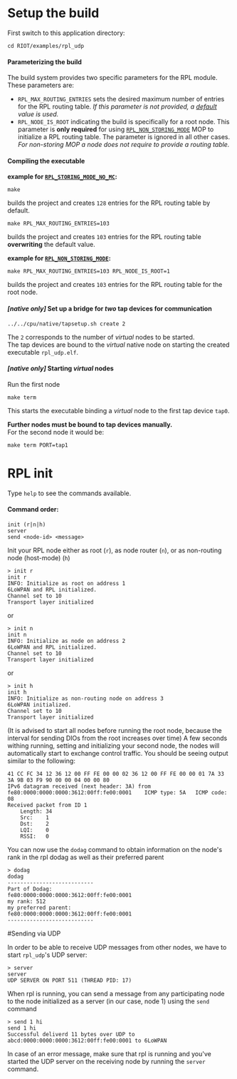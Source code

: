 # Setup the build
First switch to this application directory:

	cd RIOT/examples/rpl_udp

#### Parameterizing the build
The build system provides two specific parameters for the RPL module.  
These parameters are:
 * `RPL_MAX_ROUTING_ENTRIES` sets the desired maximum number of entries for the RPL routing table. _If this parameter is not provided, a [default](https://github.com/RIOT-OS/RIOT/blob/master/sys/net/include/rpl/rpl_config.h#L130) value is used._
 * `RPL_NODE_IS_ROOT` indicating the build is specifically for a root node. This parameter is **only required** for using [`RPL_NON_STORING_MODE`](https://github.com/RIOT-OS/RIOT/blob/master/sys/net/include/rpl/rpl_config.h#L31) MOP to initialize a RPL routing table. The parameter is ignored in all other cases. _For non-storing MOP a node does not require to provide a routing table._

#### Compiling the executable
**example for [`RPL_STORING_MODE_NO_MC`](https://github.com/RIOT-OS/RIOT/blob/master/sys/net/include/rpl/rpl_config.h#L139):**

	make

builds the project and creates `128` entries for the RPL routing table by default.

	make RPL_MAX_ROUTING_ENTRIES=103

builds the project and creates `103` entries for the RPL routing table **overwriting** the default value.

**example for [`RPL_NON_STORING_MODE`](https://github.com/RIOT-OS/RIOT/blob/master/sys/net/include/rpl/rpl_config.h#L133):**

	make RPL_MAX_ROUTING_ENTRIES=103 RPL_NODE_IS_ROOT=1

builds the project and creates `103` entries for the RPL routing table for the root node.

#### _[native only]_ Set up a bridge for *two* tap devices for communication

	../../cpu/native/tapsetup.sh create 2

The `2` corresponds to the number of _virtual_ nodes to be started.  
The tap devices are bound to the _virtual_ native node on starting the created executable `rpl_udp.elf`.  

#### _[native only]_ Starting _virtual_ nodes
Run the first node

	make term

This starts the executable binding a _virtual_ node to the first tap device `tap0`.  

**Further nodes must be bound to tap devices manually.**  
For the second node it would be:

	make term PORT=tap1


# RPL init
Type ``help`` to see the commands available.

#### Command order:

	init (r|n|h)
	server
	send <node-id> <message>


Init your RPL node either as root (`r`), as node router (`n`), or as non-routing node (host-mode) (`h`)

	> init r
	init r
	INFO: Initialize as root on address 1
	6LoWPAN and RPL initialized.
	Channel set to 10
	Transport layer initialized

or

	> init n
	init n
	INFO: Initialize as node on address 2
	6LoWPAN and RPL initialized.
	Channel set to 10
	Transport layer initialized

or

	> init h
	init h
	INFO: Initialize as non-routing node on address 3
	6LoWPAN initialized.
	Channel set to 10
	Transport layer initialized

(It is advised to start all nodes before running the root node, because the interval for sending DIOs from the root increases over time)
A few seconds withing running, setting and initializing your second node, the nodes will automatically start to exchange control traffic. You should be seeing output similar to the following:

	41 CC FC 34 12 36 12 00 FF FE 00 00 02 36 12 00 FF FE 00 00 01 7A 33 3A 9B 03 F9 90 00 00 04 00 00 80
	IPv6 datagram received (next header: 3A) from fe80:0000:0000:0000:3612:00ff:fe00:0001 	 ICMP type: 5A 	 ICMP code: 08
	Received packet from ID 1
		Length:	34
		Src:	1
		Dst:	2
		LQI:	0
		RSSI:	0

You can now use the ``dodag`` command to obtain information on the node's rank in the rpl dodag as well as their preferred parent

	> dodag
	dodag
	---------------------------
	Part of Dodag:
	fe80:0000:0000:0000:3612:00ff:fe00:0001
	my rank: 512
	my preferred parent:
	fe80:0000:0000:0000:3612:00ff:fe00:0001
	---------------------------

#Sending via UDP

In order to be able to receive UDP messages from other nodes, we have to start `rpl_udp`'s UDP server:

	> server
	server
	UDP SERVER ON PORT 511 (THREAD PID: 17)

When rpl is running, you can send a message from any participating node to the node initialized as a server (in our case, node 1) using the ``send`` command

	> send 1 hi
	send 1 hi
	Successful deliverd 11 bytes over UDP to abcd:0000:0000:0000:3612:00ff:fe00:0001 to 6LoWPAN

In case of an error message, make sure that rpl is running and you've started the UDP server on the receiving node by running the ``server`` command.
